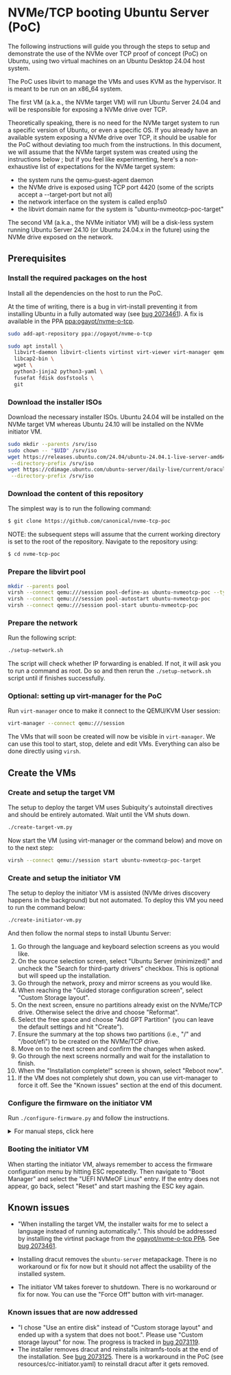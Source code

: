 # NVMe/TCP booting Ubuntu Server (PoC)

The following instructions will guide you through the steps to setup and
demonstrate the use of the NVMe over TCP proof of concept (PoC) on Ubuntu,
using two virtual machines on an Ubuntu Desktop 24.04 host system.

The PoC uses libvirt to manage the VMs and uses KVM as the hypervisor. It is
meant to be run on an x86_64 system.

The first VM (a.k.a., the NVMe target VM) will run Ubuntu Server 24.04 and will
be responsible for exposing a NVMe drive over TCP.

Theoretically speaking, there is no need for the NVMe target system to run a
specific version of Ubuntu, or even a specific OS. If you already have an
available system exposing a NVMe drive over TCP, it should be usable for the
PoC without deviating too much from the instructions. In this document, we will
assume that the NVMe target system was created using the instructions below ;
but if you feel like experimenting, here's a non-exhaustive list of
expectations for the NVMe target system:

 * the system runs the qemu-guest-agent daemon
 * the NVMe drive is exposed using TCP port 4420 (some of the scripts accept a
   --target-port but not all)
 * the network interface on the system is called enp1s0
 * the libvirt domain name for the system is "ubuntu-nvmeotcp-poc-target"

The second VM (a.k.a., the NVMe initiator VM) will be a disk-less system
running Ubuntu Server 24.10 (or Ubuntu 24.04.x in the future) using the NVMe
drive exposed on the network.

## Prerequisites

### Install the required packages on the host

Install all the dependencies on the host to run the PoC.

At the time of writing, there is a bug in virt-install preventing it from
installing Ubuntu in a fully automated way (see [bug
2073461](https://bugs.launchpad.net/ubuntu/+source/virt-manager/+bug/2073461)).
A fix is available in the PPA
[ppa:ogayot/nvme-o-tcp](https://launchpad.net/~ogayot/+archive/ubuntu/nvme-o-tcp).

```bash
sudo add-apt-repository ppa://ogayot/nvme-o-tcp
```

```bash
sudo apt install \
  libvirt-daemon libvirt-clients virtinst virt-viewer virt-manager qemu-system-x86 \
  libcap2-bin \
  wget \
  python3-jinja2 python3-yaml \
  fusefat fdisk dosfstools \
  git
```

### Download the installer ISOs

Download the necessary installer ISOs. Ubuntu 24.04 will be installed on the
NVMe target VM whereas Ubuntu 24.10 will be installed on the NVMe initiator VM.

```bash
sudo mkdir --parents /srv/iso
sudo chown -- "$UID" /srv/iso
wget https://releases.ubuntu.com/24.04/ubuntu-24.04.1-live-server-amd64.iso \
 --directory-prefix /srv/iso
wget https://cdimage.ubuntu.com/ubuntu-server/daily-live/current/oracular-live-server-amd64.iso \
 --directory-prefix /srv/iso
```

### Download the content of this repository

The simplest way is to run the following command:

```bash
$ git clone https://github.com/canonical/nvme-tcp-poc
```

NOTE: the subsequent steps will assume that the current working directory is
set to the root of the repository. Navigate to the repository using:

```bash
$ cd nvme-tcp-poc
```

### Prepare the libvirt pool

```bash
mkdir --parents pool
virsh --connect qemu:///session pool-define-as ubuntu-nvmeotcp-poc --type dir --target "$PWD/pool"
virsh --connect qemu:///session pool-autostart ubuntu-nvmeotcp-poc
virsh --connect qemu:///session pool-start ubuntu-nvmeotcp-poc
```

### Prepare the network

Run the following script:

```bash
./setup-network.sh
```

The script will check whether IP forwarding is enabled. If not, it will ask
you to run a command as root. Do so and then rerun the `./setup-network.sh`
script until if finishes successfully.

### Optional: setting up virt-manager for the PoC

Run `virt-manager` once to make it connect to the QEMU/KVM User session:

```bash
virt-manager --connect qemu:///session
```

The VMs that will soon be created will now be visible in `virt-manager`. We can
use this tool to start, stop, delete and edit VMs. Everything can also be done
directly using `virsh`.

## Create the VMs

### Create and setup the target VM

The setup to deploy the target VM uses Subiquity's autoinstall directives and
should be entirely automated. Wait until the VM shuts down.

```bash
./create-target-vm.py
```

Now start the VM (using virt-manager or the command below) and move on to the
next step:

```bash
virsh --connect qemu://session start ubuntu-nvmeotcp-poc-target
```

### Create and setup the initiator VM

The setup to deploy the initiator VM is assisted (NVMe drives discovery happens
in the background) but not automated. To deploy this VM you need to run the command below:

```bash
./create-initiator-vm.py
```

And then follow the normal steps to install Ubuntu Server:

1. Go through the language and keyboard selection screens as you would like.
2. On the source selection screen, select "Ubuntu Server (minimized)" and
   uncheck the "Search for third-party drivers" checkbox. This is optional but
   will speed up the installation.
3. Go through the network, proxy and mirror screens as you would like.
4. When reaching the "Guided storage configuration screen", select "Custom Storage layout".
5. On the next screen, ensure no partitions already exist on the NVMe/TCP
   drive. Otherwise select the drive and choose "Reformat".
6. Select the free space and choose "Add GPT Partition" (you can leave the
   default settings and hit "Create").
7. Ensure the summary at the top shows two partitions (i.e., "/" and
   "/boot/efi") to be created on the NVMe/TCP drive.
8. Move on to the next screen and confirm the changes when asked.
9. Go through the next screens normally and wait for the installation to finish.
10. When the "Installation complete!" screen is shown, select "Reboot now".
11. If the VM does not completely shut down, you can use virt-manager to force
    it off. See the "Known issues" section at the end of this document.

### Configure the firmware on the initiator VM

Run `./configure-firmware.py` and follow the instructions.

<details>
<summary>For manual steps, click here</summary>

1. Check the IP address of the target VM using the following command:

```
   $ virsh --connect qemu:///session domifaddr --source agent ubuntu-nvmeotcp-poc-target --interface enp1s0
```

2. Open virt-manager and double click on the "ubuntu-nvmeotcp-poc-initiator" VM.
3. Get ready to hit the "Esc" repeatedly as soon as we power on the machine.
4. Power on the VM using the "play" icon (⏵) and then immediately start mashing "Esc".
5. Once the firmware menu opens, navigate to "Device Manager" -> "NVMe-oF Configuration" -> "Attempt 1".
6. Set the following configuration items:
    1. NVM Subsystem `<Enabled>`
    2. Network Device List (pick the only one that is available)
    3. Enable DHCP [x]
    4. NVM Subsystem NQN `nqn.2024-06.ubuntu-nvmeotcp-poc-target`
    5. NVM Subsystem Address (use the address you got in step 1)
7. Go to "Save changes" at the bottom to submit
8. Press "Esc" twice to get back to the main menu
9. Select "Continue" and hit enter
10. The "Configuration changed" screen should appear, prompting you to hit ENTER. Get ready to hit "Esc" repeatedly again.
11. Press ENTER and start mashing the "Esc" key.
12. Once the firmware menu opens again, navigate to "Boot Manager"
13. You should see an entry called "UEFI NVMeOF Linux". Select it to boot into the newly installed system.

</details>

### Booting the initiator VM

When starting the initiator VM, always remember to access the firmware configuration menu by hitting ESC repeatedly.
Then navigate to "Boot Manager" and select the "UEFI NVMeOF Linux" entry. If the entry does not appear, go back, select "Reset" and start mashing the ESC key again.

## Known issues

 * "When installing the target VM, the installer waits for me to select a language instead of running automatically.". This should be addressed by installing the virtinst package from the [ogayot/nvme-o-tcp PPA](https://launchpad.net/~ogayot/+archive/ubuntu/nvme-o-tcp). See [bug 2073461](https://bugs.launchpad.net/ubuntu/+source/virt-manager/+bug/2073461).

 * Installing dracut removes the `ubuntu-server` metapackage. There is no workaround or fix for now but it should not affect the usability of the installed system.
 * The initiator VM takes forever to shutdown. There is no workaround or fix for now. You can use the "Force Off" button with virt-manager.

### Known issues that are now addressed

 * "I chose "Use an entire disk" instead of "Custom storage layout" and ended up with a system that does not boot.". Please use "Custom storage layout" for now. The progress is tracked in [bug 2073119](https://bugs.launchpad.net/subiquity/+bug/2073119).
 * The installer removes dracut and reinstalls initramfs-tools at the end of the installation. See [bug 2073125](https://bugs.launchpad.net/subiquity/+bug/2073125). There is a workaround in the PoC (see resources/cc-initiator.yaml) to reinstall dracut after it gets removed.
